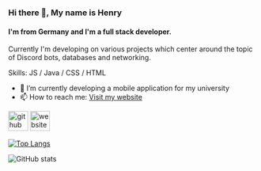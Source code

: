 ### Hi there 👋, My name is Henry
#### I'm from Germany and I'm a full stack developer.
Currently I'm developing on various projects which center around the topic of Discord bots, databases and networking. 

Skills: JS / Java / CSS / HTML 

- 🔭 I’m currently developing a mobile application for my university 
- 📫 How to reach me: [Visit my website](https://herrmann.page) 


[<img src='https://cdn.jsdelivr.net/npm/simple-icons@3.0.1/icons/github.svg' alt='github' height='40'>](https://github.com/henry-herrmann)  [<img src='https://cdn.jsdelivr.net/npm/simple-icons@3.0.1/icons/icloud.svg' alt='website' height='40'>](https://herrmann.page)  

[![Top Langs](https://github-readme-stats.vercel.app/api/top-langs/?username=henry-herrmann)](https://github.com/anuraghazra/github-readme-stats)

![GitHub stats](https://github-readme-stats.vercel.app/api?username=henry-herrmann&show_icons=true&count_private=true)  


